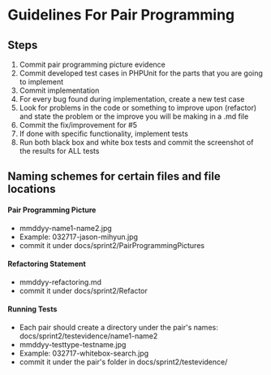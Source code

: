 # Guidelines For Pair Programming

## Steps
1) Commit pair programming picture evidence
2) Commit developed test cases in PHPUnit for the parts that you are going to implement
3) Commit implementation
4) For every bug found during implementation, create a new test case
5) Look for problems in the code or something to improve upon (refactor) and state the problem or the improve you will be making in a .md file
6) Commit the fix/improvement for #5
7) If done with specific functionality, implement tests
7) Run both black box and white box tests and commit the screenshot of the results for ALL tests

## Naming schemes for certain files and file locations

#### Pair Programming Picture
- mmddyy-name1-name2.jpg
- Example: 032717-jason-mihyun.jpg
- commit it under docs/sprint2/PairProgrammingPictures
#### Refactoring Statement
- mmddyy-refactoring.md
- commit it under docs/sprint2/Refactor
#### Running Tests
- Each pair should create a directory under the pair's names: docs/sprint2/testevidence/name1-name2
- mmddyy-testtype-testname.jpg
- Example: 032717-whitebox-search.jpg
- commit it under the pair's folder in docs/sprint2/testevidence/
